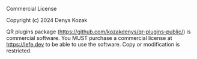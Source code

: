 Commercial License

Copyright (c) 2024 Denys Kozak

QR plugins package (https://github.com/kozakdenys/qr-plugins-public/) is commercial software.
You MUST purchase a commercial license at https://lefe.dev to be able to use the software.
Copy or modification is restricted.
